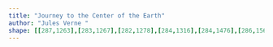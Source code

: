 ```yaml
---
title: "Journey to the Center of the Earth"
author: "Jules Verne "
shape: [[287,1263],[283,1267],[282,1278],[284,1316],[284,1476],[286,1563],[288,1574],[288,1657],[290,1683],[293,1901],[293,2069],[290,2111],[295,2119],[309,2121],[349,2121],[360,2118],[364,2110],[356,1415],[354,1371],[355,1338],[354,1316],[352,1309],[353,1273],[348,1266],[332,1263]]
---
```

